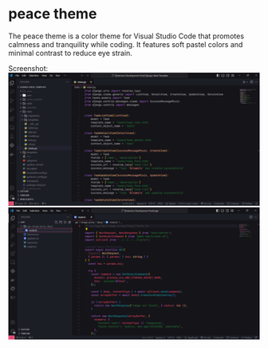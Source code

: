 # peace theme

The peace theme is a color theme for Visual Studio Code that promotes calmness and tranquility while coding. It features soft pastel colors and minimal contrast to reduce eye strain.

Screenshot:
![peace theme screenshot](image/image.png)
![peace theme screenshot](image/image1.png)
